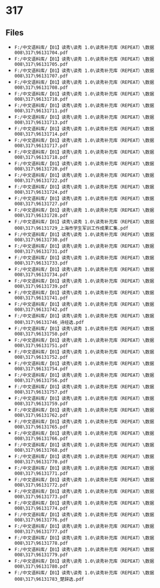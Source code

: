 # 317

## Files

- `F:/中文语料库/【01】读秀\读秀 1.0\读秀补充库（REPEAT）\数据008\317\96131704.pdf`
- `F:/中文语料库/【01】读秀\读秀 1.0\读秀补充库（REPEAT）\数据008\317\96131705.pdf`
- `F:/中文语料库/【01】读秀\读秀 1.0\读秀补充库（REPEAT）\数据008\317\96131707.pdf`
- `F:/中文语料库/【01】读秀\读秀 1.0\读秀补充库（REPEAT）\数据008\317\96131708.pdf`
- `F:/中文语料库/【01】读秀\读秀 1.0\读秀补充库（REPEAT）\数据008\317\96131710.pdf`
- `F:/中文语料库/【01】读秀\读秀 1.0\读秀补充库（REPEAT）\数据008\317\96131711.pdf`
- `F:/中文语料库/【01】读秀\读秀 1.0\读秀补充库（REPEAT）\数据008\317\96131713.pdf`
- `F:/中文语料库/【01】读秀\读秀 1.0\读秀补充库（REPEAT）\数据008\317\96131714.pdf`
- `F:/中文语料库/【01】读秀\读秀 1.0\读秀补充库（REPEAT）\数据008\317\96131717.pdf`
- `F:/中文语料库/【01】读秀\读秀 1.0\读秀补充库（REPEAT）\数据008\317\96131718.pdf`
- `F:/中文语料库/【01】读秀\读秀 1.0\读秀补充库（REPEAT）\数据008\317\96131720.pdf`
- `F:/中文语料库/【01】读秀\读秀 1.0\读秀补充库（REPEAT）\数据008\317\96131722.pdf`
- `F:/中文语料库/【01】读秀\读秀 1.0\读秀补充库（REPEAT）\数据008\317\96131724.pdf`
- `F:/中文语料库/【01】读秀\读秀 1.0\读秀补充库（REPEAT）\数据008\317\96131727.pdf`
- `F:/中文语料库/【01】读秀\读秀 1.0\读秀补充库（REPEAT）\数据008\317\96131728.pdf`
- `F:/中文语料库/【01】读秀\读秀 1.0\读秀补充库（REPEAT）\数据008\317\96131729_上海市学生军训工作成果汇集.pdf`
- `F:/中文语料库/【01】读秀\读秀 1.0\读秀补充库（REPEAT）\数据008\317\96131730.pdf`
- `F:/中文语料库/【01】读秀\读秀 1.0\读秀补充库（REPEAT）\数据008\317\96131731.pdf`
- `F:/中文语料库/【01】读秀\读秀 1.0\读秀补充库（REPEAT）\数据008\317\96131733.pdf`
- `F:/中文语料库/【01】读秀\读秀 1.0\读秀补充库（REPEAT）\数据008\317\96131734.pdf`
- `F:/中文语料库/【01】读秀\读秀 1.0\读秀补充库（REPEAT）\数据008\317\96131739.pdf`
- `F:/中文语料库/【01】读秀\读秀 1.0\读秀补充库（REPEAT）\数据008\317\96131741.pdf`
- `F:/中文语料库/【01】读秀\读秀 1.0\读秀补充库（REPEAT）\数据008\317\96131742.pdf`
- `F:/中文语料库/【01】读秀\读秀 1.0\读秀补充库（REPEAT）\数据008\317\96131746_诗经选.pdf`
- `F:/中文语料库/【01】读秀\读秀 1.0\读秀补充库（REPEAT）\数据008\317\96131750.pdf`
- `F:/中文语料库/【01】读秀\读秀 1.0\读秀补充库（REPEAT）\数据008\317\96131751.pdf`
- `F:/中文语料库/【01】读秀\读秀 1.0\读秀补充库（REPEAT）\数据008\317\96131752.pdf`
- `F:/中文语料库/【01】读秀\读秀 1.0\读秀补充库（REPEAT）\数据008\317\96131754.pdf`
- `F:/中文语料库/【01】读秀\读秀 1.0\读秀补充库（REPEAT）\数据008\317\96131756.pdf`
- `F:/中文语料库/【01】读秀\读秀 1.0\读秀补充库（REPEAT）\数据008\317\96131757.pdf`
- `F:/中文语料库/【01】读秀\读秀 1.0\读秀补充库（REPEAT）\数据008\317\96131759.pdf`
- `F:/中文语料库/【01】读秀\读秀 1.0\读秀补充库（REPEAT）\数据008\317\96131762.pdf`
- `F:/中文语料库/【01】读秀\读秀 1.0\读秀补充库（REPEAT）\数据008\317\96131765.pdf`
- `F:/中文语料库/【01】读秀\读秀 1.0\读秀补充库（REPEAT）\数据008\317\96131766.pdf`
- `F:/中文语料库/【01】读秀\读秀 1.0\读秀补充库（REPEAT）\数据008\317\96131768.pdf`
- `F:/中文语料库/【01】读秀\读秀 1.0\读秀补充库（REPEAT）\数据008\317\96131770.pdf`
- `F:/中文语料库/【01】读秀\读秀 1.0\读秀补充库（REPEAT）\数据008\317\96131771.pdf`
- `F:/中文语料库/【01】读秀\读秀 1.0\读秀补充库（REPEAT）\数据008\317\96131772.pdf`
- `F:/中文语料库/【01】读秀\读秀 1.0\读秀补充库（REPEAT）\数据008\317\96131773.pdf`
- `F:/中文语料库/【01】读秀\读秀 1.0\读秀补充库（REPEAT）\数据008\317\96131774.pdf`
- `F:/中文语料库/【01】读秀\读秀 1.0\读秀补充库（REPEAT）\数据008\317\96131776.pdf`
- `F:/中文语料库/【01】读秀\读秀 1.0\读秀补充库（REPEAT）\数据008\317\96131777.pdf`
- `F:/中文语料库/【01】读秀\读秀 1.0\读秀补充库（REPEAT）\数据008\317\96131778.pdf`
- `F:/中文语料库/【01】读秀\读秀 1.0\读秀补充库（REPEAT）\数据008\317\96131779.pdf`
- `F:/中文语料库/【01】读秀\读秀 1.0\读秀补充库（REPEAT）\数据008\317\96131780.pdf`
- `F:/中文语料库/【01】读秀\读秀 1.0\读秀补充库（REPEAT）\数据008\317\96131783_楚辞选.pdf`

